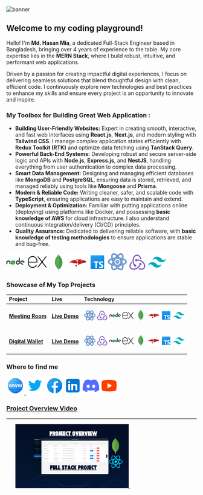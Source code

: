 <p>
  <img alt="banner" src="https://res.cloudinary.com/deicntkum/image/upload/v1756890636/Abstract_Technology_Profile_LinkedIn_Banner_ybm38l.png" height="250px" width="100%"/>
</p>
<h2>Welcome to my coding playground!</h2>

<p>Hello! I'm <b>Md. Hasan Mia</b>, a dedicated Full-Stack Engineer based in Bangladesh, bringing over 4 years of experience to the table. My core expertise lies in the <b>MERN Stack</b>, where I build robust, intuitive, and performant web applications.</p>

<p>Driven by a passion for creating impactful digital experiences, I focus on delivering seamless solutions that blend thoughtful design with clean, efficient code. I continuously explore new technologies and best practices to enhance my skills and ensure every project is an opportunity to innovate and inspire.</p>

<h3>My Toolbox for Building Great Web Application : </h3>

<ul>
  <li><b>Building User-Friendly Websites:</b> Expert in creating smooth, interactive, and fast web interfaces using <b>React.js</b>, <b>Next.js</b>, and modern styling with <b>Tailwind CSS</b>. I manage complex application states efficiently with <b>Redux Toolkit (RTK)</b> and optimize data fetching using <b>TanStack Query</b>.</li>
  <li><b>Powerful Back-End Systems:</b> Developing robust and secure server-side logic and APIs with <b>Node.js</b>, <b>Express.js</b>, and <b>NestJS</b>, handling everything from user authentication to complex data processing.</li>
  <li><b>Smart Data Management:</b> Designing and managing efficient databases like <b>MongoDB</b> and <b>PostgreSQL</b>, ensuring data is stored, retrieved, and managed reliably using tools like <b>Mongoose</b> and <b>Prisma</b>.</li>
  <li><b>Modern & Reliable Code:</b> Writing cleaner, safer, and scalable code with <b>TypeScript</b>, ensuring applications are easy to maintain and extend.</li>
  <li><b>Deployment & Optimization:</b> Familiar with putting applications online (deploying) using platforms like Docker, and possessing <b>basic knowledge of AWS</b> for cloud infrastructure. I also understand continuous integration/delivery (CI/CD) principles.</li>
  <li><b>Quality Assurance:</b> Dedicated to delivering reliable software, with <b>basic knowledge of testing methodologies</b> to ensure applications are stable and bug-free.</li>
</ul>


<p>
  <img alt="nodeJs" src="https://raw.githubusercontent.com/devhasanmia/assets/refs/heads/main/icons/nodejs.png" style="margin-right:5px" />
  <img alt="express" style="margin-right:5px" src="https://raw.githubusercontent.com/devhasanmia/assets/refs/heads/main/icons/express.png" /> 
  <img alt="Mongodb" src="https://raw.githubusercontent.com/devhasanmia/assets/refs/heads/main/icons/mongodb.png" width="45"/>
  <img alt="mongoosejs" src="https://raw.githubusercontent.com/devhasanmia/assets/refs/heads/main/icons/mongoose.png" />
  <img alt="typescript" src="https://raw.githubusercontent.com/devhasanmia/assets/refs/heads/main/icons/typescript.png" />
  <img alt="reactjs" src="https://raw.githubusercontent.com/devhasanmia/assets/refs/heads/main/icons/react.png" />
  <img alt="redux" src="https://raw.githubusercontent.com/devhasanmia/assets/refs/heads/main/icons/redux.png" />
  <img alt="tailwindcss" src="https://raw.githubusercontent.com/devhasanmia/assets/refs/heads/main/icons/tailwindcss.png" />
</p>
<h3>Showcase of My Top Projects</h3>
<table style="width:100%>
  <thead align="center">
    <tr border: none;>
      <td><b>Project</b></td>
      <td><b>Live</b></td>
      <td><b>Technology</b></td>
    </tr>
  </thead>
  <tbody>
    <tr>
      <td>
     <a href="https://github.com/devhasanmia/meeting-room">
     <b>Meeting Room</b>
     </a>
      </td>
      <td>
      <a href="https://meeting-room-five.vercel.app/"><b>Live Demo</b></a>
      </td>
      <td>
     <b><p>
       <img alt="reactjs" style="width:30px" src="https://raw.githubusercontent.com/devhasanmia/assets/refs/heads/main/icons/react.png" />
  <img alt="redux" style="width:30px" src="https://raw.githubusercontent.com/devhasanmia/assets/refs/heads/main/icons/redux.png" />
  <img alt="nodeJs" style="width:30px" src="https://raw.githubusercontent.com/devhasanmia/assets/refs/heads/main/icons/nodejs.png" style="margin-right:5px width:30px"" />
  
  <img alt="express"  style="width:30px" src="https://raw.githubusercontent.com/devhasanmia/assets/refs/heads/main/icons/express.png" /> 
  <img alt="Mongodb" style="width:30px" src="https://raw.githubusercontent.com/devhasanmia/assets/refs/heads/main/icons/mongodb.png" width="45"/>
  <img alt="mongoosejs" style="width:30px" src="https://raw.githubusercontent.com/devhasanmia/assets/refs/heads/main/icons/mongoose.png" />
  <img alt="typescript" style="width:30px" src="https://raw.githubusercontent.com/devhasanmia/assets/refs/heads/main/icons/typescript.png" />

  <img alt="tailwindcss" style="width:30px" src="https://raw.githubusercontent.com/devhasanmia/assets/refs/heads/main/icons/tailwindcss.png" />
</p></b>
      </td>
    </tr>
    <tr>
      <td>
     <a href="https://github.com/devhasanmia/digital-wallet">
     <b>Digital Wallet</b>
     </a>
      </td>
      <td>
      <a href="https://digital-wallet-dev.netlify.app/"><b>Live Demo</b></a>
      </td>
      <td>
     <b><p>
       <img alt="reactjs" style="width:30px" src="https://raw.githubusercontent.com/devhasanmia/assets/refs/heads/main/icons/react.png" />
  <img alt="redux" style="width:30px" src="https://raw.githubusercontent.com/devhasanmia/assets/refs/heads/main/icons/redux.png" />
  <img alt="nodeJs" style="width:30px" src="https://raw.githubusercontent.com/devhasanmia/assets/refs/heads/main/icons/nodejs.png" style="margin-right:5px width:30px"" />
  
  <img alt="express"  style="width:30px" src="https://raw.githubusercontent.com/devhasanmia/assets/refs/heads/main/icons/express.png" /> 
  <img alt="Mongodb" style="width:30px" src="https://raw.githubusercontent.com/devhasanmia/assets/refs/heads/main/icons/mongodb.png" width="45"/>
  <img alt="mongoosejs" style="width:30px" src="https://raw.githubusercontent.com/devhasanmia/assets/refs/heads/main/icons/mongoose.png" />
  <img alt="typescript" style="width:30px" src="https://raw.githubusercontent.com/devhasanmia/assets/refs/heads/main/icons/typescript.png" />

  <img alt="tailwindcss" style="width:30px" src="https://raw.githubusercontent.com/devhasanmia/assets/refs/heads/main/icons/tailwindcss.png" />
</p></b>
      </td>
    </tr>
  </tbody>
</table>

<h3>Where to find me</h3>
<p>
<a href="https://portfolio-hasan-eight.vercel.app/" target="_blank"><img alt="Personal Website" src="https://raw.githubusercontent.com/devhasanmia/assets/refs/heads/main/social-icons/website.png" />
<a href="https://x.com/devhashmia" target="_blank"><img alt="Twitter" src="https://raw.githubusercontent.com/devhasanmia/assets/refs/heads/main/social-icons/twitter.png" /></a>
<a href="https://www.facebook.com/devhashmia/" target="_blank"><img alt="Facebook" src="https://raw.githubusercontent.com/devhasanmia/assets/refs/heads/main/social-icons/facebook.png" /><a href="https://www.linkedin.com/in/hasanmiaweb/" target="_blank"><img alt="linkedin" src="https://raw.githubusercontent.com/devhasanmia/assets/refs/heads/main/social-icons/inkedin.png" /><a href="https://discord.com/channels/@md.hasanmia_" target="_blank"><img alt="discord" src="https://raw.githubusercontent.com/devhasanmia/assets/refs/heads/main/social-icons/discord.png" /><a href="youtube" target="_blank"><img alt="discord" src="https://raw.githubusercontent.com/devhasanmia/assets/refs/heads/main/social-icons/youtube.png" />
</p>

<h3>Project Overview Video</h3>
<hr/>
<ul>
  
  <a href="https://youtu.be/oOS4SVWYDQE"><b><img src="https://raw.githubusercontent.com/devhasanmia/assets/refs/heads/main/youtube/meeting-room.png" width="300px" alt="" />
   <a href="https://drive.google.com/drive/folders/1XlxMn2jXnoD1BagWJFrz2z1MSxbrQcXR?usp=sharing"><b><img src="https://res.cloudinary.com/deicntkum/image/upload/v1756889178/Orange_Bright_Colorful_Modern_Abstract_Money_Finance_YouTube_Thumbnail_swsq4i.jpg" width="300px" alt="" />
</ul>
